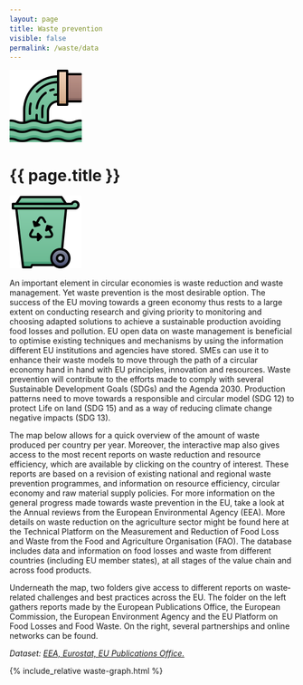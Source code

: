 ```yaml
---
layout: page
title: Waste prevention
visible: false
permalink: /waste/data
---
```


<div>
	<div class="centered-title" onclick="location.href='/waste'" style="cursor: pointer;">
		<img src="/assets/icons/DrawKit-Ecology/Color/Waste.svg">
		<h1>{{ page.title }}</h1>
		<img src="/assets/icons/DrawKit-Ecology/Color/Trash.svg">
	</div>
	<div class="flex-container">
		<p>
			An important element in circular economies is waste reduction and waste management. Yet waste prevention
			is the most desirable option. The success of the EU moving towards a green economy thus rests to a large
			extent on conducting research and giving priority to monitoring and choosing adapted solutions to
			achieve a sustainable production avoiding food losses and pollution. EU open data on waste management is
			beneficial to optimise existing techniques and mechanisms by using the information different EU
			institutions and agencies have stored. SMEs can use it to enhance their waste models to move through the
			path of a circular economy hand in hand with EU principles, innovation and resources. Waste prevention
			will contribute to the efforts made to comply with several Sustainable Development Goals (SDGs) and the
			Agenda 2030. Production patterns need to move towards a responsible and circular model (SDG 12) to
			protect Life on land (SDG 15) and as a way of reducing climate change negative impacts (SDG 13).
		</p>
		<p>
			The map below allows for a quick overview of the amount of waste produced per country per year. Moreover,
			the interactive map also gives access to the most recent reports on waste reduction and resource efficiency,
			which are available by clicking on the country of interest. These reports are based on a revision of
			existing national and regional waste prevention programmes, and information on resource efficiency, circular
			economy and raw material supply policies. For more information on the general progress made towards waste
			prevention in the EU, take a look at the Annual reviews from the European Environmental Agency (EEA). More
			details on waste reduction on the agriculture sector might be found here at the Technical Platform on the
			Measurement and Reduction of Food Loss and Waste from the Food and Agriculture Organisation (FAO). The
			database includes data and information on food losses and waste from different countries (including EU
			member states), at all stages of the value chain and across food products.
		</p>
		<p>
			Underneath the map, two folders give access to different reports on waste‐related challenges and best
			practices across the EU. The folder on the left gathers reports made by the European Publications Office,
			the European Commission, the European Environment Agency and the EU Platform on Food Losses and Food Waste.
			On the right, several partnerships and online networks can be found.
		</p>
		<p style="font-style: italic;">
			<span>Dataset:
				<a class="underlined" href="#">EEA, Eurostat, EU Publications Office.</a>
			</span>
		</p>
	</div>
	<div style="max-width: 44rem; margin: auto">
		{% include_relative waste-graph.html %}
	</div>

</div>